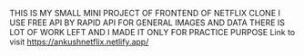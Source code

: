 THIS IS MY SMALL MINI PROJECT OF FRONTEND OF NETFLIX CLONE 
I USE FREE API BY RAPID API FOR GENERAL IMAGES AND DATA
THERE IS LOT OF WORK LEFT AND I MADE IT ONLY FOR PRACTICE PURPOSE
Link to visit https://ankushnetflix.netlify.app/ 

